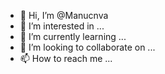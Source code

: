 - 👋 Hi, I’m @Manucnva
- 👀 I’m interested in ...
- 🌱 I’m currently learning ...
- 💞️ I’m looking to collaborate on ...
- 📫 How to reach me ...

<!---
Manucnva/Manucnva is a ✨ special ✨ repository because its `README.md` (this file) appears on your GitHub profile.
You can click the Preview link to take a look at your changes.
--->
